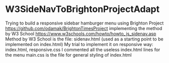# W3SideNavToBrightonProjectAdapt
Trying to build a responsive sidebar hamburger menu using Brighton Project https://github.com/odamak/BrightonTimesProject implementing the method by W3 School https://www.w3schools.com/howto/howto_js_sidenav.asp
Method by W3 School is the file: sidenav.html (used as a starting point to be implemented on index.html)
My trial to implement it on responsive way: index.html, responsive.css
I commented all the useless index.html lines for the menu
main.css is the file for general styling of index.html
